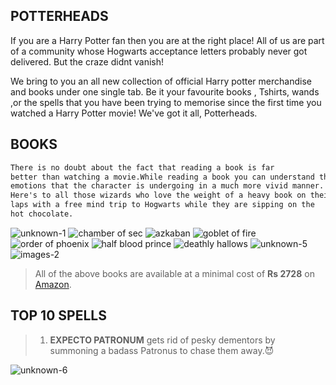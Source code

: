 ## POTTERHEADS

 If you are a Harry Potter fan then you are at the right place!
 All of us are part of a community whose Hogwarts acceptance letters probably never got delivered. But the craze didnt vanish!
 
 
 We bring to you an all new collection of official Harry potter merchandise and books under one single tab.
 Be it your favourite books , Tshirts, wands ,or the spells that you have been trying to memorise since the first time you       watched a Harry Potter movie! We've got it all, Potterheads.

## BOOKS 
```markdown 
There is no doubt about the fact that reading a book is far
better than watching a movie.While reading a book you can understand the 
emotions that the character is undergoing in a much more vivid manner.
Here's to all those wizards who love the weight of a heavy book on their
laps with a free mind trip to Hogwarts while they are sipping on the 
hot chocolate.
```

![unknown-1](https://user-images.githubusercontent.com/38503822/39815338-4d3926c4-53b5-11e8-8591-f65d4a0b0e34.jpeg)
![chamber of sec](https://user-images.githubusercontent.com/38503822/39815345-508625c0-53b5-11e8-8a1e-fe3d5075cb68.jpeg)
![azkaban](https://user-images.githubusercontent.com/38503822/39815349-51e7768a-53b5-11e8-97fc-2f5a53dfb7a0.jpeg)
![goblet of fire](https://user-images.githubusercontent.com/38503822/39815351-542a157e-53b5-11e8-929a-bd40361372cc.jpeg)
![order of phoenix](https://user-images.githubusercontent.com/38503822/39815355-55dbfc84-53b5-11e8-9242-b4742a0cfecc.jpeg)
![half blood prince](https://user-images.githubusercontent.com/38503822/39815358-575220fc-53b5-11e8-9324-2c9b6627114c.jpeg)
![deathly hallows](https://user-images.githubusercontent.com/38503822/39815359-58eaac04-53b5-11e8-86ae-4f989859691a.jpeg)
![unknown-5](https://user-images.githubusercontent.com/38503822/39815863-fe2c8998-53b6-11e8-9576-fb75c3a21010.jpeg)
![images-2](https://user-images.githubusercontent.com/38503822/39816147-f7eb4b04-53b7-11e8-887c-6a275526f6b6.jpeg)

> All of the above books are available at a minimal cost of **Rs 2728** on [Amazon](http://amzn.in/5XkAwk4).

## TOP 10 SPELLS
> 1. **EXPECTO PATRONUM**
gets rid of pesky dementors by summoning a badass Patronus to chase them away.:smiling_imp:

![unknown-6](https://user-images.githubusercontent.com/38503822/39822017-32d5175e-53c7-11e8-9c3e-3111f277f26a.jpeg)
